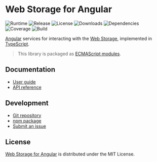 # Web Storage for Angular
![Runtime](https://badgen.net/badge/angular/%3E%3D9.1/green) ![Release](https://badgen.net/npm/v/@cedx/ngx-webstorage) ![License](https://badgen.net/npm/license/@cedx/ngx-webstorage) ![Downloads](https://badgen.net/npm/dt/@cedx/ngx-webstorage) ![Dependencies](https://badgen.net/david/dep/cedx/ngx-webstorage) ![Coverage](https://badgen.net/coveralls/c/github/cedx/ngx-webstorage) ![Build](https://badgen.net/github/checks/cedx/ngx-webstorage)

[Angular](https://angular.io) services for interacting with the [Web Storage](https://developer.mozilla.org/en-US/docs/Web/API/Storage), implemented in [TypeScript](https://www.typescriptlang.org).

> This library is packaged as [ECMAScript modules](https://nodejs.org/api/esm.html).

## Documentation
- [User guide](https://docs.belin.io/ngx-webstorage)
- [API reference](https://api.belin.io/ngx-webstorage)

## Development
- [Git repository](https://git.belin.io/cedx/ngx-webstorage)
- [npm package](https://www.npmjs.com/package/@cedx/ngx-webstorage)
- [Submit an issue](https://git.belin.io/cedx/ngx-webstorage/issues)

## License
[Web Storage for Angular](https://docs.belin.io/ngx-webstorage) is distributed under the MIT License.
